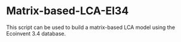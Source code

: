 # Matrix-based-LCA-EI34
This script can be used to build a matrix-based LCA model using the Ecoinvent 3.4 database.
